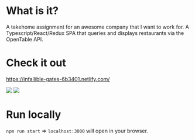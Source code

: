 # What is it?

A takehome assignment for an awesome company that I want to work for. A Typescript/React/Redux SPA that queries and displays restaurants via the OpenTable API.

# Check it out

https://infallible-gates-6b3401.netlify.com/

<img src=https://github.com/jonathandannel/ristorio/blob/master/screen_edit.png/>

<img src=https://github.com/jonathandannel/ristorio/blob/master/mobile_edit.jpg/>

# Run locally

`npm run start` => `localhost:3000` will open in your browser.
